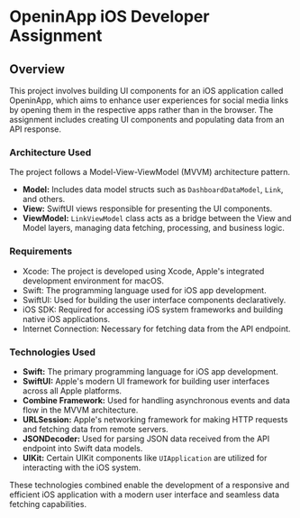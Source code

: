 # OpeninApp iOS Developer Assignment

## Overview

This project involves building UI components for an iOS application called OpeninApp, which aims to enhance user experiences for social media links by opening them in the respective apps rather than in the browser. The assignment includes creating UI components and populating data from an API response.

### Architecture Used

The project follows a Model-View-ViewModel (MVVM) architecture pattern.

- **Model:** Includes data model structs such as `DashboardDataModel`, `Link`, and others.
- **View:** SwiftUI views responsible for presenting the UI components.
- **ViewModel:** `LinkViewModel` class acts as a bridge between the View and Model layers, managing data fetching, processing, and business logic.

### Requirements

- Xcode: The project is developed using Xcode, Apple's integrated development environment for macOS.
- Swift: The programming language used for iOS app development.
- SwiftUI: Used for building the user interface components declaratively.
- iOS SDK: Required for accessing iOS system frameworks and building native iOS applications.
- Internet Connection: Necessary for fetching data from the API endpoint.

### Technologies Used

- **Swift:** The primary programming language for iOS app development.
- **SwiftUI:** Apple's modern UI framework for building user interfaces across all Apple platforms.
- **Combine Framework:** Used for handling asynchronous events and data flow in the MVVM architecture.
- **URLSession:** Apple's networking framework for making HTTP requests and fetching data from remote servers.
- **JSONDecoder:** Used for parsing JSON data received from the API endpoint into Swift data models.
- **UIKit:** Certain UIKit components like `UIApplication` are utilized for interacting with the iOS system.

These technologies combined enable the development of a responsive and efficient iOS application with a modern user interface and seamless data fetching capabilities.
